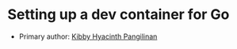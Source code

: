 # Setting up a dev container for Go

* Primary author: [Kibby Hyacinth Pangilinan](https://github.com/hyacinp)